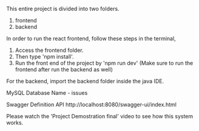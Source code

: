 This entire project is divided into two folders. 

1. frontend
2. backend

In order to run the react frontend, follow these steps in the terminal,

1. Access the frontend folder.
2. Then type 'npm install'.
3. Run the front end of the project by 'npm run dev' (Make sure to run the frontend after run the backend as well)

For the backend, import the backend folder inside the java IDE.

MySQL Database Name - issues

Swagger Definition API
http://localhost:8080/swagger-ui/index.html

Please watch the 'Project Demostration final' video to see how this system works.
